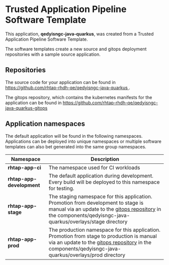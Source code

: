 # Trusted Application Pipeline Software Template

This application, **qedyisngc-java-quarkus**, was created from a Trusted Application Pipeline Software Template.

The software templates create a new source and gitops deployment repositories with a sample source application. 

## Repositories

The source code for your application can be found in [https://github.com/rhtap-rhdh-qe/qedyisngc-java-quarkus ](https://github.com/rhtap-rhdh-qe/qedyisngc-java-quarkus ).
 
The gitops repository, which contains the kubernetes manifests for the application can be found in 
[https://github.com/rhtap-rhdh-qe/qedyisngc-java-quarkus-gitops ](https://github.com/rhtap-rhdh-qe/qedyisngc-java-quarkus-gitops ) 

## Application namespaces 

The default application will be found in the following namespaces. Applications can be deployed into unique namespaces or multiple software templates can also bet generated into the same group namespaces.  

|  Namespace   |  Description   |  
| -------- | -------- |
| **rhtap-app-ci** | The namespace used for CI workloads |
| **rhtap-app-development** | The default application during development. Every build will be deployed to this namespace for testing. |
| **rhtap-app-stage** | The staging namespace for this application. Promotion from development to stage is manual via an update to the [gitops repository](https://github.com/rhtap-rhdh-qe/qedyisngc-java-quarkus-gitops ) in the components/qedyisngc-java-quarkus/overlays/stage directory |
| **rhtap-app-prod** | The production namespace for this application. Promotion from stage to production is manual via an update to the [gitops repository](https://github.com/rhtap-rhdh-qe/qedyisngc-java-quarkus-gitops ) in the components/qedyisngc-java-quarkus/overlays/prod directory |